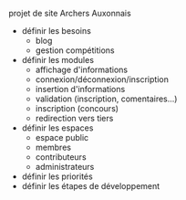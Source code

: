 projet de site Archers Auxonnais
- définir les besoins
  + blog
  + gestion compétitions
- définir les modules
  + affichage d'informations
  + connexion/déconnexion/inscription
  + insertion d'informations
  + validation (inscription, comentaires...)
  + inscription (concours)
  + redirection vers tiers
- définir les espaces
  + espace public
  + membres
  + contributeurs
  + administrateurs
- définir les priorités
- définir les étapes de développement

